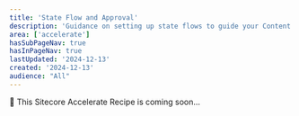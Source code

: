 ```yaml
---
title: 'State Flow and Approval'
description: 'Guidance on setting up state flows to guide your Content Hub users.'
area: ['accelerate']
hasSubPageNav: true
hasInPageNav: true
lastUpdated: '2024-12-13'
created: '2024-12-13'
audience: "All"
---
```


🚀 This Sitecore Accelerate Recipe is coming soon...